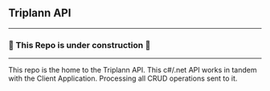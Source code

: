 ## Triplann API
---
### :construction: This Repo is under construction  :construction:
---

This repo is the home to the Triplann API. This c#/.net API works in tandem with the Client Application. Processing all CRUD operations sent to it. 